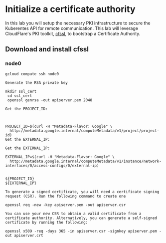 # Initialize a certificate authority

In this lab you will setup the necessary PKI infrastructure to secure the Kuberentes API for remote communication. This lab will leverage CloudFlare's PKI toolkit, [cfssl](https://github.com/cloudflare/cfssl), to bootstrap a Certificate Authority.

## Download and install cfssl

### node0

```
gcloud compute ssh node0
```



```
Generate the RSA private key

mkdir ssl_cert
 cd ssl_cert
 openssl genrsa -out apiserver.pem 2048
 ```


```
Get the PROJECT_ID:



PROJECT_ID=$(curl -H "Metadata-Flavor: Google" \
  http://metadata.google.internal/computeMetadata/v1/project/project-id)
Get the EXTERNAL_IP:

Get the EXTERNAL_IP:

EXTERNAL_IP=$(curl -H "Metadata-Flavor: Google" \
  http://metadata.google.internal/computeMetadata/v1/instance/network-interfaces/0/access-configs/0/external-ip)


${PROJECT_ID}
${EXTERNAL_IP}

```


 ```
To generate a signed certificate, you will need a certificate signing request (CSR). Run the following command to create one

 openssl req -new -key apiserver.pem -out apiserver.csr

 ```

 ```
You can use your new CSR to obtain a valid certificate from a certificate authority. Alternatively, you can generate a self-signed certificate by running the following:

 openssl x509 -req -days 365 -in apiserver.csr -signkey apiserver.pem -out apiserver.crt
 
 ```